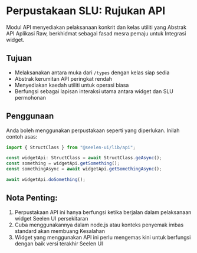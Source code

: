 # **Perpustakaan SLU: Rujukan API**

Modul API menyediakan pelaksanaan konkrit dan kelas utiliti yang Abstrak API
Aplikasi Raw, berkhidmat sebagai fasad mesra pemaju untuk Integrasi widget.

## **Tujuan**

- Melaksanakan antara muka dari `/types` dengan kelas siap sedia
- Abstrak kerumitan API peringkat rendah
- Menyediakan kaedah utiliti untuk operasi biasa
- Berfungsi sebagai lapisan interaksi utama antara widget dan SLU permohonan

## **Penggunaan**

Anda boleh menggunakan perpustakaan seperti yang diperlukan. Inilah contoh asas:

```ts
import { StructClass } from "@seelen-ui/lib/api";

const widgetApi: StructClass = await StructClass.geAsync();
const something = widgetApi.getSomething();
const somethingAsync = await widgetApi.getSomethingAsync();

await widgetApi.doSomething();
```

## **Nota Penting:**

1. Perpustakaan API ini hanya berfungsi ketika berjalan dalam pelaksanaan widget
   Seelen UI persekitaran
2. Cuba menggunakannya dalam node.js atau konteks penyemak imbas standard akan
   membuang Kesalahan
3. Widget yang menggunakan API ini perlu mengemas kini untuk berfungsi dengan
   baik versi terakhir Seelen UI
